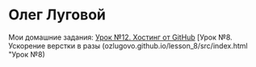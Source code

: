 

# Олег Луговой


Мои домашние задания:                           [Урок №12. Хостинг от GitHub](https://ozlugovo.github.io/lesson_12/index.html "Урок №12. Хостинг от GitHub")                             [Урок №8. Ускорение верстки в разы (ozlugovo.github.io/lesson_8/src/index.html "Урок №8)
